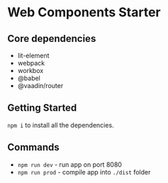 # Web Components Starter
 
## Core dependencies 
- lit-element
- webpack
- workbox
- @babel
- @vaadin/router

## Getting Started
`npm i` to install all the dependencies.

## Commands
- `npm run dev` - run app on port 8080
- `npm run prod` - compile app into `./dist` folder
